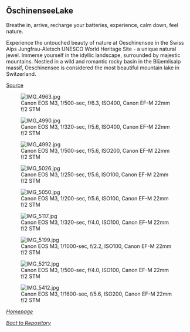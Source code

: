 ## ÖschinenseeLake

Breathe in, arrive, recharge your batteries, experience, calm down, feel nature.

Experience the untouched beauty of nature at Oeschinensee in the Swiss Alps Jungfrau-Aletsch UNESCO World Heritage Site - a unique natural jewel. Immerse yourself in the idyllic landscape, surrounded by majestic mountains. Nestled in a wild and romantic rocky basin in the Blüemlisalp massif, Oeschinensee is considered the most beautiful mountain lake in Switzerland.

[Source](https://www.oeschinensee.ch/en/)

<link rel='stylesheet' href='/Shutter101/css/photo-tile.css'>
<div class='gallery'>
	<figure>
		<img src='/Shutter101/photos/ÖschinenseeLake/img/IMG_4963.jpg' alt='IMG_4963.jpg'>
		<figcaption>Canon EOS M3, 1/500-sec, f/6.3, ISO400, Canon EF-M 22mm f/2 STM</figcaption>
	</figure>
	<figure>
		<img src='/Shutter101/photos/ÖschinenseeLake/img/IMG_4990.jpg' alt='IMG_4990.jpg'>
		<figcaption>Canon EOS M3, 1/320-sec, f/5.6, ISO400, Canon EF-M 22mm f/2 STM</figcaption>
	</figure>
	<figure>
		<img src='/Shutter101/photos/ÖschinenseeLake/img/IMG_4992.jpg' alt='IMG_4992.jpg'>
		<figcaption>Canon EOS M3, 1/500-sec, f/5.6, ISO200, Canon EF-M 22mm f/2 STM</figcaption>
	</figure>
	<figure>
		<img src='/Shutter101/photos/ÖschinenseeLake/img/IMG_5026.jpg' alt='IMG_5026.jpg'>
		<figcaption>Canon EOS M3, 1/250-sec, f/5.6, ISO100, Canon EF-M 22mm f/2 STM</figcaption>
	</figure>
	<figure>
		<img src='/Shutter101/photos/ÖschinenseeLake/img/IMG_5050.jpg' alt='IMG_5050.jpg'>
		<figcaption>Canon EOS M3, 1/200-sec, f/5.6, ISO100, Canon EF-M 22mm f/2 STM</figcaption>
	</figure>
	<figure>
		<img src='/Shutter101/photos/ÖschinenseeLake/img/IMG_5117.jpg' alt='IMG_5117.jpg'>
		<figcaption>Canon EOS M3, 1/320-sec, f/4.0, ISO100, Canon EF-M 22mm f/2 STM</figcaption>
	</figure>
	<figure>
		<img src='/Shutter101/photos/ÖschinenseeLake/img/IMG_5199.jpg' alt='IMG_5199.jpg'>
		<figcaption>Canon EOS M3, 1/1000-sec, f/2.2, ISO100, Canon EF-M 22mm f/2 STM</figcaption>
	</figure>
	<figure>
		<img src='/Shutter101/photos/ÖschinenseeLake/img/IMG_5212.jpg' alt='IMG_5212.jpg'>
		<figcaption>Canon EOS M3, 1/500-sec, f/4.0, ISO100, Canon EF-M 22mm f/2 STM</figcaption>
	</figure>
	<figure>
		<img src='/Shutter101/photos/ÖschinenseeLake/img/IMG_5412.jpg' alt='IMG_5412.jpg'>
		<figcaption>Canon EOS M3, 1/1600-sec, f/5.6, ISO200, Canon EF-M 22mm f/2 STM</figcaption>
	</figure>
</div>

*[Homepage](https://23w-gbac.github.io/Shutter101/)*

*[Bact to Repository](https://github.com/23W-GBAC/Shutter101/tree/main)*
